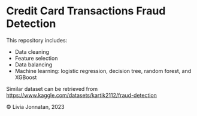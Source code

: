 # Credit Card Transactions Fraud Detection

This repository includes:
- Data cleaning
- Feature selection
- Data balancing
- Machine learning: logistic regression, decision tree, random forest, and XGBoost

Similar dataset can be retrieved from https://www.kaggle.com/datasets/kartik2112/fraud-detection

© Livia Jonnatan, 2023
